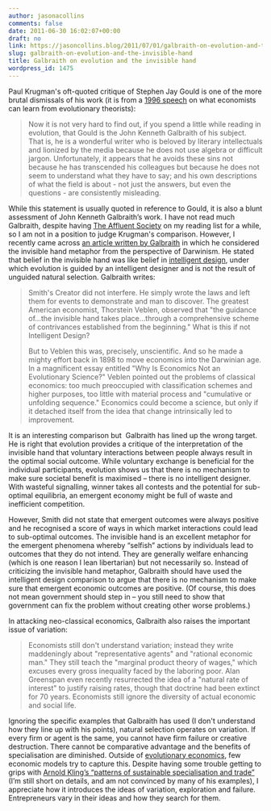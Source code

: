 ```yaml
---
author: jasonacollins
comments: false
date: 2011-06-30 16:02:07+00:00
draft: no
link: https://jasoncollins.blog/2011/07/01/galbraith-on-evolution-and-the-invisible-hand/
slug: galbraith-on-evolution-and-the-invisible-hand
title: Galbraith on evolution and the invisible hand
wordpress_id: 1475
---
```


Paul Krugman's oft-quoted critique of Stephen Jay Gould is one of the more brutal dismissals of his work (it is from a [1996 speech](http://web.mit.edu/krugman/www/evolute.html) on what economists can learn from evolutionary theorists):


<blockquote>Now it is not very hard to find out, if you spend a little while reading in evolution, that Gould is the John Kenneth Galbraith of his subject. That is, he is a wonderful writer who is beloved by literary intellectuals and lionized by the media because he does not use algebra or difficult jargon. Unfortunately, it appears that he avoids these sins not because he has transcended his colleagues but because he does not seem to understand what they have to say; and his own descriptions of what the field is about - not just the answers, but even the questions - are consistently misleading.</blockquote>


While this statement is usually quoted in reference to Gould, it is also a blunt assessment of John Kenneth Galbraith’s work. I have not read much Galbraith, despite having [The Affluent Society](http://www.amazon.com/gp/product/0395925002/ref=as_li_ss_tl?ie=UTF8&tag=evolvieconom-20&linkCode=as2&camp=217145&creative=399369&creativeASIN=0395925002) on my reading list for a while, so I am not in a position to judge Krugman's comparison. However, I recently came across [an article written by Galbraith](http://motherjones.com/politics/2005/12/smith-vs-darwin) in which he considered the invisible hand metaphor from the perspective of Darwinism. He stated that belief in the invisible hand was like belief in [intelligent design](http://en.wikipedia.org/wiki/Intelligent_design), under which evolution is guided by an intelligent designer and is not the result of unguided natural selection. Galbraith writes:


<blockquote>Smith's Creator did not interfere. He simply wrote the laws and left them for events to demonstrate and man to discover. The greatest American economist, Thorstein Veblen, observed that "the guidance of…the invisible hand takes place…through a comprehensive scheme of contrivances established from the beginning." What is this if not Intelligent Design?

But to Veblen this was, precisely, unscientific. And so he made a mighty effort back in 1898 to move economics into the Darwinian age. In a magnificent essay entitled "Why Is Economics Not an Evolutionary Science?" Veblen pointed out the problems of classical economics: too much preoccupied with classification schemes and higher purposes, too little with material process and "cumulative or unfolding sequence." Economics could become a science, but only if it detached itself from the idea that change intrinsically led to improvement.</blockquote>


It is an interesting comparison but  Galbraith has lined up the wrong target. He is right that evolution provides a critique of the interpretation of the invisible hand that voluntary interactions between people always result in the optimal social outcome. While voluntary exchange is beneficial for the individual participants, evolution shows us that there is no mechanism to make sure societal benefit is maximised – there is no intelligent designer. With wasteful signalling, winner takes all contests and the potential for sub-optimal equilibria, an emergent economy might be full of waste and inefficient competition.

However, Smith did not state that emergent outcomes were always positive and he recognised a score of ways in which market interactions could lead to sub-optimal outcomes. The invisible hand is an excellent metaphor for the emergent phenomena whereby “selfish” actions by individuals lead to outcomes that they do not intend. They are generally welfare enhancing (which is one reason I lean libertarian) but not necessarily so. Instead of criticizing the invisible hand metaphor, Galbraith should have used the intelligent design comparison to argue that there is no mechanism to make sure that emergent economic outcomes are positive. (Of course, this does not mean government should step in – you still need to show that government can fix the problem without creating other worse problems.)

In attacking neo-classical economics, Galbraith also raises the important issue of variation:


<blockquote>Economists still don't understand variation; instead they write maddeningly about "representative agents" and "rational economic man." They still teach the "marginal product theory of wages," which excuses every gross inequality faced by the laboring poor. Alan Greenspan even recently resurrected the idea of a "natural rate of interest" to justify raising rates, though that doctrine had been extinct for 70 years. Economists still ignore the diversity of actual economic and social life.</blockquote>


Ignoring the specific examples that Galbraith has used (I don't understand how they line up with his points), natural selection operates on variation. If every firm or agent is the same, you cannot have firm failure or creative destruction. There cannot be comparative advantage and the benefits of specialisation are diminished. Outside of [evolutionary economics](https://jasoncollins.blog/2011/02/evolutionary-economics-and-group-selection/), few economic models try to capture this. Despite having some trouble getting to grips with [Arnold Kling’s “patterns of sustainable specialisation and trade”](http://www.econtalk.org/archives/2011/02/kling_on_patter.html) (I’m still short on details, and am not convinced by many of his examples), I appreciate how it introduces the ideas of variation, exploration and failure. Entrepreneurs vary in their ideas and how they search for them.
